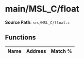 # main/MSL_C/float

**Source Path:** `src/MSL_C/float.c`

## Functions

| Name | Address | Match % |
|------|---------|---------|